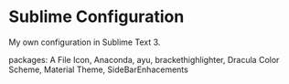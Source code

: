 # Sublime Configuration
My own configuration in Sublime Text 3.

packages: A File Icon, Anaconda, ayu, brackethighlighter, Dracula Color Scheme, Material Theme, SideBarEnhacements
